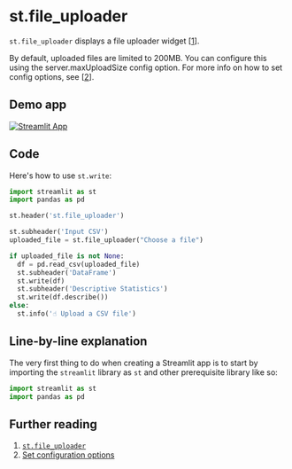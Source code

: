 # st.file_uploader

`st.file_uploader` displays a file uploader widget [[1](https://docs.streamlit.io/library/api-reference/widgets/st.file_uploader)].

By default, uploaded files are limited to 200MB. You can configure this using the server.maxUploadSize config option. For more info on how to set config options, see [[2](https://docs.streamlit.io/library/advanced-features/configuration#set-configuration-options)].

## Demo app

[![Streamlit App](https://static.streamlit.io/badges/streamlit_badge_black_white.svg)](https://share.streamlit.io/dataprofessor/st.file_uploader/)

## Code
Here's how to use `st.write`:
```python
import streamlit as st
import pandas as pd

st.header('st.file_uploader')

st.subheader('Input CSV')
uploaded_file = st.file_uploader("Choose a file")

if uploaded_file is not None:
  df = pd.read_csv(uploaded_file)
  st.subheader('DataFrame')
  st.write(df)
  st.subheader('Descriptive Statistics')
  st.write(df.describe())
else:
  st.info('☝️ Upload a CSV file')
```

## Line-by-line explanation
The very first thing to do when creating a Streamlit app is to start by importing the `streamlit` library as `st` and other prerequisite library like so:
```python
import streamlit as st
import pandas as pd
```

## Further reading
1. [`st.file_uploader`](https://docs.streamlit.io/library/api-reference/widgets/st.file_uploader)
2. [Set configuration options](https://docs.streamlit.io/library/advanced-features/configuration#set-configuration-options)
